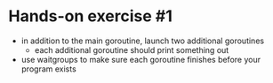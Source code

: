 # Hands-on exercise #1

- in addition to the main goroutine, launch two additional goroutines
  - each additional goroutine should print something out
- use waitgroups to make sure each goroutine finishes before your program exists
